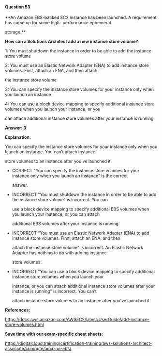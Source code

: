 #### Question  53


**An Amazon EBS-backed EC2 instance has been launched. A requirement has come up for some high- performance ephemeral

storage.**


**How can a Solutions Architect add a new instance store volume?**


1: You must shutdown the instance in order to be able to add the instance store volume


2: You must use an Elastic Network Adapter (ENA) to add instance store volumes. First, attach an ENA, and then attach

the instance store volume


3: You can specify the instance store volumes for your instance only when you launch an instance


4: You can use a block device mapping to specify additional instance store volumes when you launch your instance, or you

can attach additional instance store volumes after your instance is running


**Answer: 3**


**Explanation:**


You can specify the instance store volumes for your instance only when you launch an instance. You can’t attach instance

store volumes to an instance after you’ve launched it.


- CORRECT "You can specify the instance store volumes for your instance only when you launch an instance" is the correct

  answer.


- INCORRECT "You must shutdown the instance in order to be able to add the instance store volume" is incorrect. You can

  use a block device mapping to specify additional EBS volumes when you launch your instance, or you can attach

  additional EBS volumes after your instance is running.


- INCORRECT "You must use an Elastic Network Adapter (ENA) to add instance store volumes. First, attach an ENA, and then

  attach the instance store volume" is incorrect. An Elastic Network Adapter has nothing to do with adding instance

  store volumes.


- INCORRECT "You can use a block device mapping to specify additional instance store volumes when you launch your

  instance, or you can attach additional instance store volumes after your instance is running" is incorrect. You can’t

  attach instance store volumes to an instance after you’ve launched it.


**References:**


https://docs.aws.amazon.com/AWSEC2/latest/UserGuide/add-instance-store-volumes.html


**Save time with our exam-specific cheat sheets:**


https://digitalcloud.training/certification-training/aws-solutions-architect-associate/compute/amazon-ebs/

